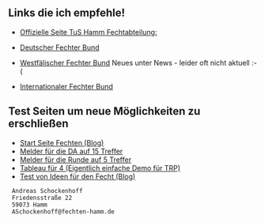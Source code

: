 ## Links die ich empfehle!

* [Offizielle Seite TuS Hamm Fechtabteilung:](https://www.tus59hamm.de/fechten)

* [Deutscher Fechter Bund](http://fechten.org)
* [Westfälischer Fechter Bund](https://fechten-westfalen.nrw/) Neues unter News - leider oft nicht aktuell :-(
* [Internationaler Fechter Bund](https://fie.org/)

## Test Seiten um neue Möglichkeiten zu erschließen

* [Start Seite Fechten (Blog)](https://blog.fechten-hamm.de/)
* [Melder für die DA auf 15 Treffer](https://test-blog.fechten-hamm.de/melder-15/)
* [Melder für die Runde auf 5 Treffer](https://test-blog.fechten-hamm.de/meld-5)
* [Tableau für 4 (Eigentlich einfache Demo für TRP)](https://asc4asc.github.io/tableau-2)
* [Test von Ideen für den Fecht (Blog)](https://test-blog.fechten-hamm.de/)
```
 Andreas Schockenhoff 
 Friedensstraße 22
 59073 Hamm
 ASchockenhoff@fechten-hamm.de
```
